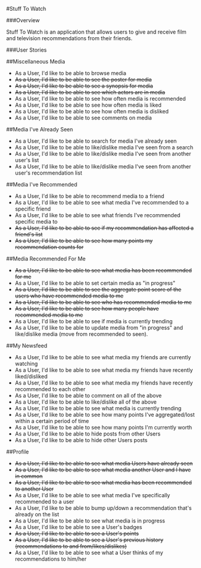 #Stuff To Watch

###Overview

Stuff To Watch is an application that allows users to give and receive film and television recommendations from their friends.

###User Stories

##Miscellaneous Media
* As a User, I'd like to be able to browse media
* ~~As a User, I'd like to be able to see the poster for media~~
* ~~As a User, I'd like to be able to see a synopsis for media~~
* ~~As a User, I'd like to be able to see which actors are in media~~
* As a User, I'd like to be able to see how often media is recommended
* As a User, I'd like to be able to see how often media is liked
* As a User, I'd like to be able to see how often media is disliked
* As a User, I'd like to be able to see comments on media

##Media I've Already Seen
* As a User, I'd like to be able to search for media I've already seen
* As a User, I'd like to be able to like/dislike media I've seen from a search
* As a User, I'd like to be able to like/dislike media I've seen from another user's list
* As a User, I'd like to be able to like/dislike media I've seen from another user's recommendation list

##Media I've Recommended
* As a User, I'd like to be able to recommend media to a friend
* As a User, I'd like to be able to see what media I've recommended to a specific friend
* As a User, I'd like to be able to see what friends I've recommended specific media to
* ~~As a User, I'd like to be able to see if my recommendation has affected a friend's list~~
* ~~As a User, I'd like to be able to see how many points my recommendation counts for~~

##Media Recommended For Me
* ~~As a User, I'd like to be able to see what media has been recommended for me~~
* As a User, I'd like to be able to set certain media as "in progress"
* ~~As a User, I'd like to be able to see the aggregate point score of the users who have recommended media to me~~
* ~~As a User, I'd like to be able to see who has recommended media to me~~
* ~~As a User, I'd like to be able to see how many people have recommended media to me~~
* As a User, I'd like to be able to see if media is currently trending
* As a User, I'd like to be able to update media from "in progress" and like/dislike media (move from recommended to seen).

##My Newsfeed
* As a User, I'd like to be able to see what media my friends are currently watching
* As a User, I'd like to be able to see what media my friends have recently liked/disliked
* As a User, I'd like to be able to see what media my friends have recently recommended to each other
* As a User, I'd like to be able to comment on all of the above
* As a User, I'd like to be able to like/dislike all of the above
* As a User, I'd like to be able to see what media is currently trending
* As a User, I'd like to be able to see how many points I've aggregated/lost within a certain period of time
* As a User, I'd like to be able to see how many points I'm currently worth
* As a User, I'd like to be able to hide posts from other Users
* As a User, I'd like to be able to hide other Users posts

##Profile
* ~~As a User, I'd like to be able to see what media Users have already seen~~
* ~~As a User, I'd like to be able to see what media another User and I have in common~~
* ~~As a User, I'd like to be able to see what media has been recommended to another User~~
* As a User, I'd like to be able to see what media I've specifically recommended to a user
* As a User, I'd like to be able to bump up/down a recommendation that's already on the list
* As a User, I'd like to be able to see what media is in progress
* As a User, I'd like to be able to see a User's badges
* ~~As a User, I'd like to be able to see a User's points~~
* ~~As a User, I'd like to be able to see a User's previous history (recommendations to and from/likes/dislikes)~~
* As a User, I'd like to be able to see what a User thinks of my recommendations to him/her
